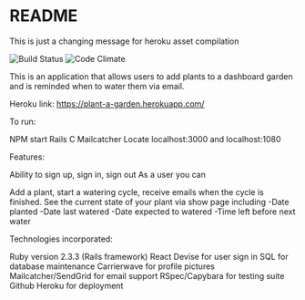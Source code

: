 # README
This is just a changing message for heroku asset compilation


![Build Status](https://app.codeship.com/projects/297b4010-efad-0134-e01f-4e0ea4fc24eb/status?branch=master)
![Code Climate](https://codeclimate.com/github/EvianneKeeney/Planted.png)
<!-- ![Coverage Status](https://coveralls.io/repos/EvianneKeeney/Planted/badge.png) -->



This is an application that allows users to add plants to a dashboard garden and is reminded when to water them via email.



Heroku link: https://plant-a-garden.herokuapp.com/

To run:

NPM start
Rails C
Mailcatcher
Locate localhost:3000 and localhost:1080

Features:

Ability to sign up, sign in, sign out
As a user you can

Add a plant, start a watering cycle, receive emails when the cycle is finished.
See the current state of your plant via show page including
  -Date planted
  -Date last watered
  -Date expected to watered
  -Time left before next water

Technologies incorporated:

Ruby version 2.3.3 (Rails framework)
React
Devise for user sign in
SQL for database maintenance
Carrierwave for profile pictures
Mailcatcher/SendGrid for email support
RSpec/Capybara for testing suite
Github
Heroku for deployment
